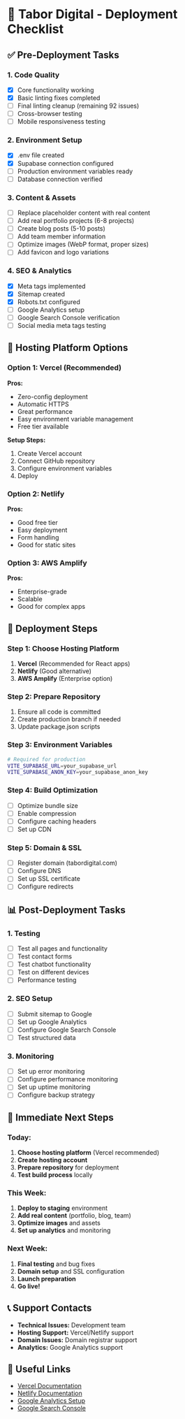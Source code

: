 # 🚀 Tabor Digital - Deployment Checklist

## ✅ Pre-Deployment Tasks

### 1. Code Quality
- [x] Core functionality working
- [x] Basic linting fixes completed
- [ ] Final linting cleanup (remaining 92 issues)
- [ ] Cross-browser testing
- [ ] Mobile responsiveness testing

### 2. Environment Setup
- [x] .env file created
- [x] Supabase connection configured
- [ ] Production environment variables ready
- [ ] Database connection verified

### 3. Content & Assets
- [ ] Replace placeholder content with real content
- [ ] Add real portfolio projects (6-8 projects)
- [ ] Create blog posts (5-10 posts)
- [ ] Add team member information
- [ ] Optimize images (WebP format, proper sizes)
- [ ] Add favicon and logo variations

### 4. SEO & Analytics
- [x] Meta tags implemented
- [x] Sitemap created
- [x] Robots.txt configured
- [ ] Google Analytics setup
- [ ] Google Search Console verification
- [ ] Social media meta tags testing

## 🎯 Hosting Platform Options

### Option 1: Vercel (Recommended)
**Pros:**
- Zero-config deployment
- Automatic HTTPS
- Great performance
- Easy environment variable management
- Free tier available

**Setup Steps:**
1. Create Vercel account
2. Connect GitHub repository
3. Configure environment variables
4. Deploy

### Option 2: Netlify
**Pros:**
- Good free tier
- Easy deployment
- Form handling
- Good for static sites

### Option 3: AWS Amplify
**Pros:**
- Enterprise-grade
- Scalable
- Good for complex apps

## 🔧 Deployment Steps

### Step 1: Choose Hosting Platform
1. **Vercel** (Recommended for React apps)
2. **Netlify** (Good alternative)
3. **AWS Amplify** (Enterprise option)

### Step 2: Prepare Repository
1. Ensure all code is committed
2. Create production branch if needed
3. Update package.json scripts

### Step 3: Environment Variables
```bash
# Required for production
VITE_SUPABASE_URL=your_supabase_url
VITE_SUPABASE_ANON_KEY=your_supabase_anon_key
```

### Step 4: Build Optimization
- [ ] Optimize bundle size
- [ ] Enable compression
- [ ] Configure caching headers
- [ ] Set up CDN

### Step 5: Domain & SSL
- [ ] Register domain (tabordigital.com)
- [ ] Configure DNS
- [ ] Set up SSL certificate
- [ ] Configure redirects

## 📊 Post-Deployment Tasks

### 1. Testing
- [ ] Test all pages and functionality
- [ ] Test contact forms
- [ ] Test chatbot functionality
- [ ] Test on different devices
- [ ] Performance testing

### 2. SEO Setup
- [ ] Submit sitemap to Google
- [ ] Set up Google Analytics
- [ ] Configure Google Search Console
- [ ] Test structured data

### 3. Monitoring
- [ ] Set up error monitoring
- [ ] Configure performance monitoring
- [ ] Set up uptime monitoring
- [ ] Configure backup strategy

## 🎯 Immediate Next Steps

### Today:
1. **Choose hosting platform** (Vercel recommended)
2. **Create hosting account**
3. **Prepare repository** for deployment
4. **Test build process** locally

### This Week:
1. **Deploy to staging** environment
2. **Add real content** (portfolio, blog, team)
3. **Optimize images** and assets
4. **Set up analytics** and monitoring

### Next Week:
1. **Final testing** and bug fixes
2. **Domain setup** and SSL configuration
3. **Launch preparation**
4. **Go live!**

## 📞 Support Contacts

- **Technical Issues:** Development team
- **Hosting Support:** Vercel/Netlify support
- **Domain Issues:** Domain registrar support
- **Analytics:** Google Analytics support

## 🔗 Useful Links

- [Vercel Documentation](https://vercel.com/docs)
- [Netlify Documentation](https://docs.netlify.com/)
- [Google Analytics Setup](https://analytics.google.com/)
- [Google Search Console](https://search.google.com/search-console) 